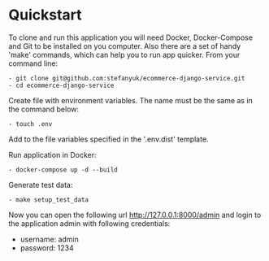 # Quickstart

To clone and run this application you will need Docker, Docker-Compose and Git to be installed on you computer.
Also there are a set of handy 'make' commands, which can help you to run app quicker.
From your command line:

```
- git clone git@github.com:stefanyuk/ecommerce-django-service.git
- cd ecommerce-django-service
```

Create file with environment variables. The name must be the same as in the command below: 
```
- touch .env
```

Add to the file variables specified in the '.env.dist' template.


Run application in Docker:

```
- docker-compose up -d --build
```

Generate test data:

```
- make setup_test_data
```

Now you can open the following url http://127.0.0.1:8000/admin and login to the application admin with following credentials:

- username: admin
- password: 1234
